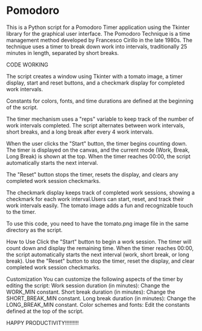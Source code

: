 # Pomodoro
This is a Python script for a Pomodoro Timer application using the Tkinter library for the graphical user interface. The Pomodoro Technique is a time management method developed by Francesco Cirillo in the late 1980s. The technique uses a timer to break down work into intervals, traditionally 25 minutes in length, separated by short breaks.


CODE WORKING

The script creates a window using Tkinter with a tomato image, a timer display, start and reset buttons, and a checkmark display for completed work intervals.

Constants for colors, fonts, and time durations are defined at the beginning of the script.

The timer mechanism uses a "reps" variable to keep track of the number of work intervals completed. The script alternates between work intervals, short breaks, and a long break after every 4 work intervals.

When the user clicks the "Start" button, the timer begins counting down. The timer is displayed on the canvas, and the current mode (Work, Break, Long Break) is shown at the top. When the timer reaches 00:00, the script automatically starts the next interval.

The "Reset" button stops the timer, resets the display, and clears any completed work session checkmarks.

The checkmark display keeps track of completed work sessions, showing a checkmark for each work interval.Users can start, reset, and track their work intervals easily. The tomato image adds a fun and recognizable touch to the timer.

To use this code, you need to have the tomato.png image file in the same directory as the script. 


How to Use
Click the "Start" button to begin a work session. The timer will count down and display the remaining time.
When the timer reaches 00:00, the script automatically starts the next interval (work, short break, or long break).
Use the "Reset" button to stop the timer, reset the display, and clear completed work session checkmarks.

Customization
You can customize the following aspects of the timer by editing the script:
Work session duration (in minutes): Change the WORK_MIN constant.
Short break duration (in minutes): Change the SHORT_BREAK_MIN constant.
Long break duration (in minutes): Change the LONG_BREAK_MIN constant.
Color schemes and fonts: Edit the constants defined at the top of the script.


HAPPY PRODUCTIVITY!!!!!!!!!

